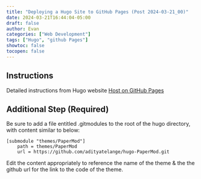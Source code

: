 ```yaml
---
title: "Deploying a Hugo Site to GitHub Pages (Post 2024-03-21_00)"
date: 2024-03-21T16:44:04-05:00
draft: false
author: Evan
categories: ["Web Development"]
tags: ["Hugo", "github Pages"]
showtoc: false
tocopen: false
---
```

## Instructions
Detailed instructions from Hugo website [Host on GitHub Pages](https://gohugo.io/hosting-and-deployment/hosting-on-github/)

## Additional Step (Required)
Be sure to add a file entitled .gitmodules to the root of the hugo directory, with content similar to below:

```
[submodule "themes/PaperMod"]
    path = themes/PaperMod
    url = https://github.com/adityatelange/hugo-PaperMod.git
```

Edit the content appropriately to reference the name of the theme & the the github url for the link to the code of the theme.
